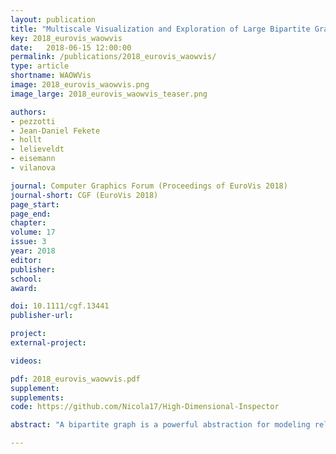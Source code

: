 ```yaml
---
layout: publication
title: "Multiscale Visualization and Exploration of Large Bipartite Graphs"
key: 2018_eurovis_waowvis
date:   2018-06-15 12:00:00
permalink: /publications/2018_eurovis_waowvis/
type: article
shortname: WAOWVis
image: 2018_eurovis_waowvis.png
image_large: 2018_eurovis_waowvis_teaser.png

authors:
- pezzotti
- Jean-Daniel Fekete
- hollt
- lelieveldt
- eisemann
- vilanova

journal: Computer Graphics Forum (Proceedings of EuroVis 2018)
journal-short: CGF (EuroVis 2018)
page_start:
page_end:
chapter:
volume: 17
issue: 3
year: 2018
editor:
publisher:
school:
award:

doi: 10.1111/cgf.13441
publisher-url:

project:
external-project:

videos:

pdf: 2018_eurovis_waowvis.pdf
supplement:
supplements:
code: https://github.com/Nicola17/High-Dimensional-Inspector

abstract: "A bipartite graph is a powerful abstraction for modeling relationships between two collections. Visualizations of bipartite graphs allow users to understand the mutual relationships between the elements in the two collections, e.g., by identifying clusters of similarly connected elements. However, commonly-used visual representations do not scale for the analysis of large bipartite graphs containing tens of millions of vertices, often resorting to an a-priori clustering of the sets. To address this issue, we present the Who's-Active-On-What-Visualization (WAOW-Vis) that allows for multiscale exploration of a bipartite social network without imposing an a-priori clustering. To this end, we propose to treat a bipartite graph as a high-dimensional space and we create the WAOW-Vis adapting the multiscale dimensionality-reduction technique HSNE. The application of HSNE for bipartite graph requires several modifications that form the contributions of this work. Given the nature of the problem, a set-based similarity is proposed. For efficient and scalable computations, we use compressed bitmaps to represent sets and we present a novel space partitioning tree to efficiently compute similarities; the Sets Intersection Tree. Finally, we validate WAOWVis on several datasets connecting Twitter-users and -streams in different domains: news, computer science and politics. We show how WAOW-Vis is particularly effective in identifying hierarchies of communities among social-media users."

---
```

